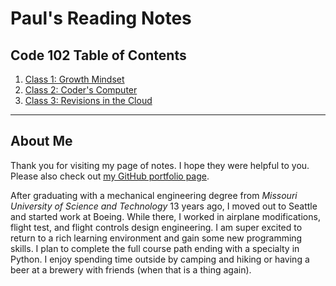 # Paul's Reading Notes

## Code 102 Table of Contents
1. [Class 1:  Growth Mindset](growth_mindset.md "Click to see the notes!")
1. [Class 2:  Coder's Computer](coders_computer.md "Click to see the notes!")
1. [Class 3:  Revisions in the Cloud](revisions_in_the_cloud.md "Click to see the notes!")


---
## About Me
Thank you for visiting my page of notes.  I hope they were helpful to you.  Please also check out [my GitHub portfolio page](https://github.com/paul-leonard "Paul's GitHub Portfolio").

After graduating with a mechanical engineering degree from *Missouri University of Science and Technology* 13 years ago, I moved out to Seattle and started work at Boeing.  While there, I worked in airplane modifications, flight test, and flight controls design engineering.  I am super excited to return to a rich learning environment and gain some new programming skills.  I plan to complete the full course path ending with a specialty in Python.  I enjoy spending time outside by camping and hiking or having a beer at a brewery with friends (when that is a thing again).
